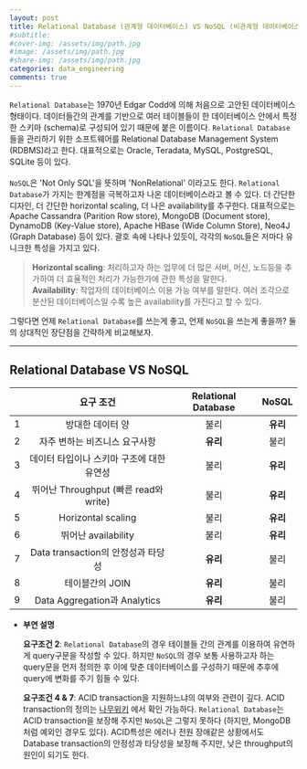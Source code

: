 ```yaml
---
layout: post
title: Relational Database (관계형 데이터베이스) VS NoSQL (비관계형 데이터베이스)
#subtitle: 
#cover-img: /assets/img/path.jpg
#image: /assets/img/path.jpg
#share-img: /assets/img/path.jpg
categories: data_engineering
comments: true
---
```


`Relational Database`는 1970년 Edgar Codd에 의해 처음으로 고안된 데이터베이스 형태이다. 데이터들간의 관계를 기반으로 여러 테이블들이 한 데이터베이스 안에서 특정한 스키마 (schema)로 구성되어 있기 때문에 붙은 이름이다. `Relational Database`들을 관리하기 위한 소프트웨어를 Relational Database Management System (RDBMS)라고 한다. 대표적으로는 Oracle, Teradata, MySQL, PostgreSQL, SQLite 등이 있다.
<br><br>
`NoSQL`은 'Not Only SQL'을 뜻하며 'NonRelational' 이라고도 한다. `Relational Database`가 가지는 한계점을 극복하고자 나온 데이터베이스라고 볼 수 있다. 더 간단한 디자인, 더 간단한 horizontal scaling, 더 나은 availability를 추구한다. 대표적으로는 Apache Cassandra (Parition Row store), MongoDB (Document store), DynamoDB (Key-Value store), Apache HBase (Wide Column Store), Neo4J (Graph Database) 등이 있다. 괄호 속에 나타나 있듯이, 각각의 `NoSQL`들은 저마다 유니크한 특성을 가지고 있다.

> **Horizontal scaling**: 처리하고자 하는 업무에 더 많은 서버, 머신, 노드등을 추가하여 더 효율적인 처리가 가능한가에 관한 특성을 말한다.  
> **Availability**: 작업자의 데이터베이스 이용 가능 여부를 말한다. 여러 조각으로 분산된 데이터베이스일 수록 높은 availability를 가진다고 할 수 있다.


그렇다면 언제 `Relational Database`를 쓰는게 좋고, 언제 `NoSQL`을 쓰는게 좋을까? 둘의 상대적인 장단점을 간략하게 비교해보자.

******

## Relational Database VS NoSQL

|| **요구 조건** | **Relational Database** | **NoSQL** |
|:--------:|:--------:|:---------:|:---------------:|
|1|방대한 데이터 양|불리|**유리**|
|2|자주 변하는 비즈니스 요구사항|**유리**| 불리|
|3|데이터 타입이나 스키마 구조에 대한 유연성|불리|**유리**|
|4|뛰어난 Throughput (빠른 read와 write)|불리|**유리**|
|5|Horizontal scaling|불리|**유리**|
|6|뛰어난 availability|불리|**유리**|
|7|Data transaction의 안정성과 타당성|**유리**|불리|
|8|테이블간의 JOIN|**유리**|불리|
|9|Data Aggregation과 Analytics|**유리**|불리|

- **부연 설명**

	**요구조건 2**: `Relational Database`의 경우 테이블들 간의 관계를 이용하여 유연하게 query구문을 작성할 수 있다. 하지만 `NoSQL`의 경우 보통 사용하고자 하는 query문을 먼저 정의한 후 이에 맞춘 데이터베이스를 구성하기 때문에 추후에 query에 변화를 주기 힘들 수 있다. 

	**요구조건 4 & 7**: ACID transaction을 지원하느냐의 여부와 관련이 깊다. ACID transaction의 정의는 [나무위키](https://namu.wiki/w/Acid) 에서 확인 가능하다. `Relational Database`는 ACID transaction을 보장해 주지만 `NoSQL`은 그렇지 못하다 (하지만, MongoDB처럼 예외인 경우도 있다). ACID특성은 에러나 전원 장애같은 상황에서도 Database transaction의 안정성과 타당성을 보장해 주지만, 낮은 throughput의 원인이 되기도 한다.


